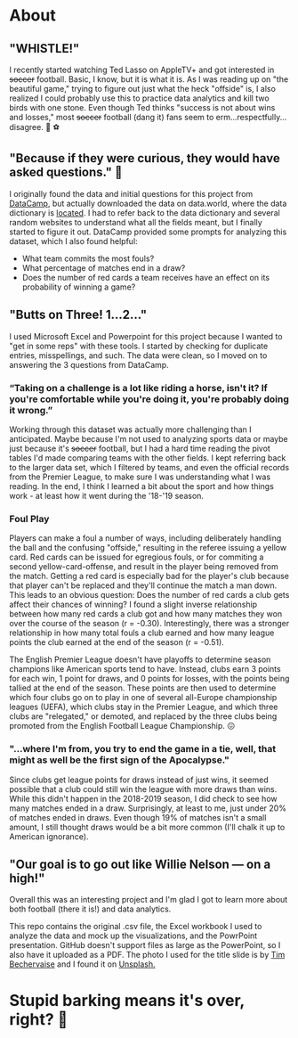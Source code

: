 # About

## "WHISTLE!"

I recently started watching Ted Lasso on AppleTV+ and got interested in ~~soccer~~ football. Basic, I know, but it is what it is. As I was reading up on "the beautiful game," trying to figure out just what the heck "offside" is, I also realized I could probably use this to practice data analytics and kill two birds with one stone. Even though Ted thinks "success is not about wins and losses," most ~~soccer~~ football (dang it) fans seem to erm...respectfully... disagree. :goal_net: :soccer:

## "Because if they were curious, they would have asked questions." :dart:

I originally found the data and initial questions for this project from [DataCamp](https://www.datacamp.com/workspace/datasets/dataset-python-soccer), but actually downloaded the data on data.world, where the data dictionary is [located](https://data.world/chas/2018-2019-premier-league-matches/workspace/data-dictionary). I had to refer back to the data dictionary and several random websites to understand what all the fields meant, but I finally started to figure it out. DataCamp provided some prompts for analyzing this dataset, which I also found helpful:

- What team commits the most fouls?
- What percentage of matches end in a draw?
- Does the number of red cards a team receives have an effect on its probability of winning a game?

## "Butts on Three! 1...2..."

I used Microsoft Excel and Powerpoint for this project because I wanted to "get in some reps" with these tools. I started by checking for duplicate entries, misspellings, and such. The data were clean, so I moved on to answering the 3 questions from DataCamp.

### “Taking on a challenge is a lot like riding a horse, isn't it? If you're comfortable while you're doing it, you're probably doing it wrong.”

Working through this dataset was actually more challenging than I anticipated. Maybe because I'm not used to analyzing sports data or maybe just because it's ~~soccer~~ football, but I had a hard time reading the pivot tables I'd made comparing teams with the other fields. I kept referring back to the larger data set, which I filtered by teams, and even the official records from the Premier League, to make sure I was understanding what I was reading. In the end, I think I learned a bit about the sport and how things work - at least how it went during the '18-'19 season.

### Foul Play

Players can make a foul a number of ways, including deliberately handling the ball and the confusing "offside," resulting in the referee issuing a yellow card. Red cards can be issued for egregious fouls, or for commiting a second yellow-card-offense, and result in the player being removed from the match. Getting a red card is especially bad for the player's club because that player can't be replaced and they'll continue the match a man down. This leads to an obvious question: Does the number of red cards a club gets affect their chances of winning? I found a slight inverse relationship between how many red cards a club got and how many matches they won over the course of the season (r = -0.30). Interestingly, there was a stronger relationship in how many total fouls a club earned and how many league points the club earned at the end of the season (r = -0.51).

The English Premier League doesn't have playoffs to determine season champions like American sports tend to have. Instead, clubs earn 3 points for each win, 1 point for draws, and 0 points for losses, with the points being tallied at the end of the season. These points are then used to determine which four clubs go on to play in one of several all-Europe championship leagues (UEFA), which clubs stay in the Premier League, and which  three clubs are "relegated," or demoted, and replaced by the three clubs being promoted from the English Football League Championship. :confounded:

### "...where I'm from, you try to end the game in a tie, well, that might as well be the first sign of the Apocalypse."

Since clubs get league points for draws instead of just wins, it seemed possible that a club could still win the league with more draws than wins. While this didn't happen in the 2018-2019 season, I did check to see how many matches ended in a draw. Surprisingly, at least to me, just under 20% of matches ended in draws. Even though 19% of matches isn't a small amount, I still thought draws would be a bit more common (I'll chalk it up to American ignorance).

## "Our goal is to go out like Willie Nelson — on a high!"

Overall this was an interesting project and I'm glad I got to learn more about both football (there it is!) and data analytics.

This repo contains the original .csv file, the Excel workbook I used to analyze the data and mock up the visualizations, and the PowrPoint presentation. GitHub doesn't support files as large as the PowerPoint, so I also have it uploaded as a PDF. The photo I used for the title slide is by <a href="https://unsplash.com/@timmybech?utm_source=unsplash&utm_medium=referral&utm_content=creditCopyText">Tim Bechervaise</a> and I found it on <a href="https://unsplash.com/photos/_hjsopbklZ0?utm_source=unsplash&utm_medium=referral&utm_content=creditCopyText">Unsplash.</a>

# Stupid barking means it's over, right? :dog:
